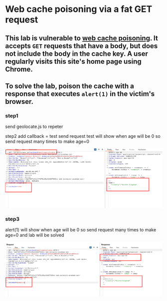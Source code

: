 # Web cache poisoning via a fat GET request

## This lab is vulnerable to [web cache poisoning](https://portswigger.net/web-security/web-cache-poisoning). It accepts `GET` requests that have a body, but does not include the body in the cache key. A user regularly visits this site's home page using Chrome.

## To solve the lab, poison the cache with a response that executes `alert(1)` in the victim's browser.

### step1

send geolocate.js to repeter

step2
add callback = test
send request
test will show when age will be 0
so send request many times to make age=0

![screenshot](./images/lab8_add_callback_with_test.png)

### step3

alert(1) will show when age will be 0
so send request many times to make age=0
and lab will be solved

![screenshot](./images/lab8_add_callback_with_alert.png)
